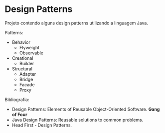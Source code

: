 # Design Patterns

Projeto contendo alguns design patterns utilizando a linguagem Java.

Patterns:
 * Behavior
    * Flyweight
    * Observable
 * Creational
    * Builder
 * Structural
    * Adapter
    * Bridge
    * Facade
    * Proxy

Bibliografia:
 * Design Patterns: Elements of Reusable Object-Oriented Software. **Gang of Four**
 * Java Design Patterns: Reusable solutions to common problems.
 * Head First - Design Patterns.
 
